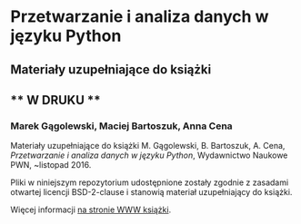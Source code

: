 #  Przetwarzanie i analiza danych w języku Python #
##       Materiały uzupełniające do książki       ##
##                ** W DRUKU **                   ##
### Marek Gągolewski, Maciej Bartoszuk, Anna Cena ###


Materiały uzupełniające do książki
M. Gągolewski, B. Bartoszuk, A. Cena, *Przetwarzanie i analiza danych w języku Python*,
Wydawnictwo Naukowe PWN, ~listopad 2016.

Pliki w niniejszym repozytorium udostępnione zostały zgodnie z zasadami
otwartej licencji BSD-2-clause i stanowią materiał uzupełniający do książki.

Więcej informacji [na stronie WWW książki](http://www.gagolewski.com/publications/programowaniepy/).
